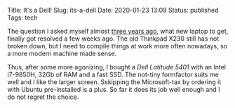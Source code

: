 Title: It's a Dell!
Slug: its-a-dell
Date: 2020-01-23 13:09
Status: published
Tags: tech

The question I asked myself almost [three years ago](/new-laptop), what new laptop to get, finally got resolved a few weeks ago.
The old Thinkpad X230 still has not broken down, but I need to compile things at work more often nowadays, so a more modern machine made
sense.

Thus, after some more agonizing, I bought a *Dell Latitude 5401* with an Intel i7-9850H, 32Gb of RAM and a fast SSD. The not-tiny formfactor suits
me well and I like the larger screen. Sskipping the Microsoft-tax by ordering it with Ubuntu pre-installed is a plus. So far it does its job well
enough and I do not regret the choice.

